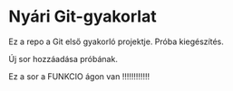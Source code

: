 # Nyári Git-gyakorlat
Ez a repo a Git első gyakorló projektje.
Próba kiegészítés.

Új sor hozzáadása próbának.

Ez a sor a FUNKCIO ágon van !!!!!!!!!!!!